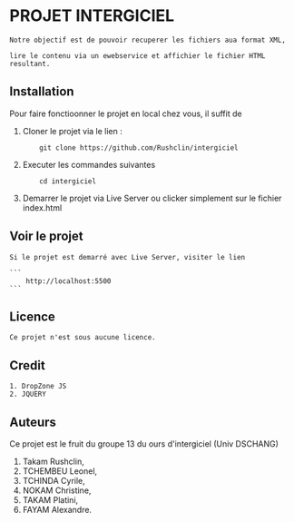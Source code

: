 # PROJET INTERGICIEL

    Notre objectif est de pouvoir recuperer les fichiers aua format XML,

    lire le contenu via un ewebservice et affichier le fichier HTML resultant.

## Installation

Pour faire fonctioonner le projet en local chez vous, il suffit de

1.  Cloner le projet via le lien :

    ```
        git clone https://github.com/Rushclin/intergiciel
    ```

2.  Executer les commandes suivantes

    ```
        cd intergiciel
    ```

3.  Demarrer le projet via Live Server ou clicker simplement sur le fichier index.html

## Voir le projet

    Si le projet est demarré avec Live Server, visiter le lien

    ```
        http://localhost:5500
    ```

## Licence

    Ce projet n'est sous aucune licence.

## Credit

    1. DropZone JS
    2. JQUERY

## Auteurs

Ce projet est le fruit du groupe 13 du ours d'intergiciel (Univ DSCHANG)

1. Takam Rushclin,
2. TCHEMBEU Leonel,
3. TCHINDA Cyrile,
4. NOKAM Christine,
5. TAKAM Platini,
6. FAYAM Alexandre.
